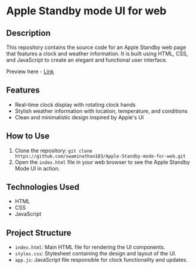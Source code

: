 # Apple Standby mode UI for web

## Description

This repository contains the source code for an Apple Standby web page that features a clock and weather information. It is built using HTML, CSS, and JavaScript to create an elegant and functional user interface.

Preview here - [Link](https://swaminathan103.github.io/Apple-Standby-mode-for-web/)

## Features

- Real-time clock display with rotating clock hands
- Stylish weather information with location, temperature, and conditions
- Clean and minimalistic design inspired by Apple's UI

## How to Use

1. Clone the repository: `git clone https://github.com/swaminathan103/Apple-Standby-mode-for-web.git`
2. Open the `index.html` file in your web browser to see the Apple Standby Mode UI in action.

## Technologies Used

- HTML
- CSS
- JavaScript

## Project Structure

- `index.html`: Main HTML file for rendering the UI components.
- `styles.css`: Stylesheet containing the design and layout of the UI.
- `app.js`: JavaScript file responsible for clock functionality and updates.

